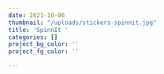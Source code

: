 ```yaml
---
date: 2021-10-06
thumbnail: "/uploads/stickers-spinnit.jpg"
title: 'SpinnIt '
categories: []
project_bg_color: ''
project_fg_color: ''

---
```

